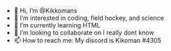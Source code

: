- 👋 Hi, I’m @Kikkomans
- 👀 I’m interested in coding, field hockey, and science 
- 🌱 I’m currently learning HTML
- 💞️ I’m looking to collaborate on I really dont know
- 📫 How to reach me: My discord is Kikoman #4305

<!---
Kikkomans/Kikkomans is a ✨ special ✨ repository because its `README.md` (this file) appears on your GitHub profile.
You can click the Preview link to take a look at your changes.
--->
